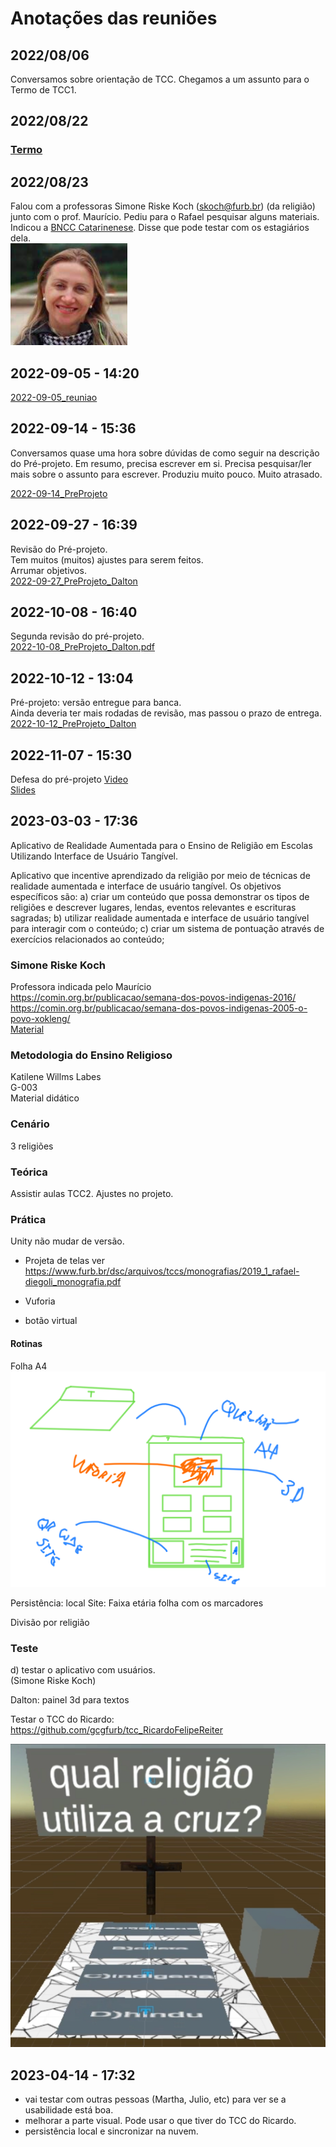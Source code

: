 # Anotações das reuniões  

## 2022/08/06  

Conversamos sobre orientação de TCC. Chegamos a um assunto para o Termo de TCC1.

## 2022/08/22

### [Termo](./Termo.pdf "Termo")  

## 2022/08/23

Falou com a professoras Simone Riske Koch (skoch@furb.br) (da religião) junto com o prof. Maurício. Pediu para o Rafael pesquisar alguns materiais. Indicou a [BNCC Catarinenese](CBTC.pdf "BNCC Catarinenese"). Disse que pode testar com os estagiários dela.  
![SimoneRiskeKoch_foto](SimoneRiskeKoch_foto.png "SimoneRiskeKoch_foto")  

## 2022-09-05 - 14:20

[2022-09-05_reuniao](2022-09-05_reuniao.pdf "2022-09-05_reuniao")  

## 2022-09-14 - 15:36

Conversamos quase uma hora sobre dúvidas de como seguir na descrição do Pré-projeto. Em resumo, precisa escrever em si. Precisa pesquisar/ler mais sobre o assunto para escrever. Produziu muito pouco.  Muito atrasado.  

[2022-09-14_PreProjeto](2022-09-14_PreProjeto.pdf "2022-09-14_PreProjeto")  

## 2022-09-27 - 16:39

Revisão do Pré-projeto.  
Tem muitos (muitos) ajustes para serem feitos.  
Arrumar objetivos.  
[2022-09-27_PreProjeto_Dalton](2022-09-27_PreProjeto_Dalton.pdf "2022-09-27_PreProjeto_Dalton")  

## 2022-10-08 - 16:40

Segunda revisão do pré-projeto.  
[2022-10-08_PreProjeto_Dalton.pdf](2022-10-08_PreProjeto_Dalton.pdf "2022-10-08_PreProjeto_Dalton.pdf")  

## 2022-10-12 - 13:04

Pré-projeto: versão entregue para banca.  
Ainda deveria ter mais rodadas de revisão, mas passou o prazo de entrega.  
[2022-10-12_PreProjeto_Dalton](2022-10-12_PreProjeto_Dalton.pdf "2022-10-12_PreProjeto_Dalton")  

## 2022-11-07 - 15:30

Defesa do pré-projeto 
[Video](2022-10-12_PreProjeto_Slides.mp4 "Video")  
[Slides](2022-10-12_PreProjeto_Slides.pdf "Slides")  

## 2023-03-03 - 17:36

Aplicativo de Realidade Aumentada para o Ensino de Religião em Escolas Utilizando Interface de Usuário Tangível.  

Aplicativo que incentive aprendizado da religião por meio de técnicas de realidade aumentada e interface de usuário tangível. Os objetivos específicos são:
a) criar um conteúdo que possa demonstrar os tipos de religiões e descrever lugares, lendas, eventos relevantes e escrituras sagradas;
b) utilizar realidade aumentada e interface de usuário tangível para interagir com o conteúdo;
c) criar um sistema de pontuação através de exercícios relacionados ao conteúdo;

### Simone Riske Koch

Professora indicada pelo Maurício  
<https://comin.org.br/publicacao/semana-dos-povos-indigenas-2016/>  
<https://comin.org.br/publicacao/semana-dos-povos-indigenas-2005-o-povo-xokleng/>  
[Material](SimoneRiskeKoch)  

### Metodologia do Ensino Religioso

Katilene Willms Labes  
G-003  
Material didático  

### Cenário
  
  3 religiões

### Teórica

  Assistir aulas TCC2. Ajustes no projeto.  

### Prática

Unity não mudar de versão.  

- Projeta de telas
ver <https://www.furb.br/dsc/arquivos/tccs/monografias/2019_1_rafael-diegoli_monografia.pdf>

- Vuforia  
- botão virtual  

#### Rotinas

Folha A4
![Marcador_Quiz](Marcador_Quiz_2023-03-03.png)

Persistência: local
Site:
  Faixa etária
  folha com os marcadores

Divisão por religião  

### Teste

d) testar o aplicativo com usuários.  
(Simone Riske Koch)  

Dalton: painel 3d para textos

Testar o TCC do Ricardo: <https://github.com/gcgfurb/tcc_RicardoFelipeReiter>

![Marcador_Quiz](Marcador_Quiz_2023-03-10.png)

## 2023-04-14 - 17:32

- vai testar com outras pessoas (Martha, Julio, etc) para ver se a usabilidade está boa.  
- melhorar a parte visual. Pode usar o que tiver do TCC do Ricardo.  
- persistência local e sincronizar na nuvem.  
